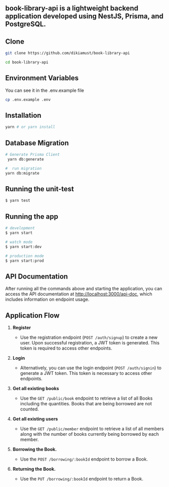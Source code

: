 ## book-library-api is a lightweight backend application developed using NestJS, Prisma, and PostgreSQL.

## Clone

```sh
git clone https://github.com/dikiamust/book-library-api

cd book-library-api
```

## Environment Variables

You can see it in the .env.example file

```sh
cp .env.example .env
```

## Installation

```sh
yarn # or yarn install
```

## Database Migration

```sh
# Generate Prisma Client
 yarn db:generate

#  run migration
yarn db:migrate

```

## Running the unit-test

```bash
$ yarn test

```

## Running the app

```bash
# development
$ yarn start

# watch mode
$ yarn start:dev

# production mode
$ yarn start:prod

```

## API Documentation

After running all the commands above and starting the application, you can access the API documentation at [http://localhost:3000/api-doc](http://localhost:3000/api-doc), which includes information on endpoint usage.

## Application Flow

1. **Register**

   - Use the registration endpoint (`POST /auth/signup`) to create a new user. Upon successful registration, a JWT token is generated. This token is required to access other endpoints.

2. **Login**

   - Alternatively, you can use the login endpoint (`POST /auth/signin`) to generate a JWT token. This token is necessary to access other endpoints.

3. **Get all existing books**

   - Use the `GET /public/book` endpoint to retrieve a list of all Books including the quantities. Books that are being borrowed are not counted.

4. **Get all existing users**

   - Use the `GET /public/member` endpoint to retrieve a list of all members along with the number of books currently being borrowed by each member.

5. **Borrowing the Book.**

   - Use the `POST /borrowing/:bookId` endpoint to borrow a Book.

6. **Returning the Book.**

   - Use the `PUT /borrowing/:bookId` endpoint to return a Book.

